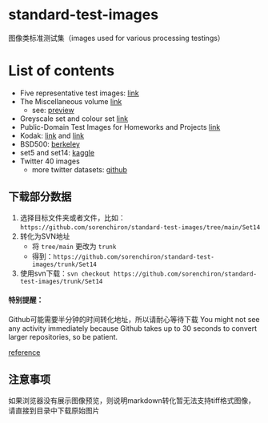 # standard-test-images
图像类标准测试集（images used for various processing testings）

# List of contents
- Five representative test images: [link](5-test-images/readme.md)
- The Miscellaneous volume [link](http://sipi.usc.edu/database/database.php?volume=misc&image=15#top)
    - see: [preview](misc/readme.md)
- Greyscale set and colour set [link](http://links.uwaterloo.ca/Repository.html)
- Public-Domain Test Images for Homeworks and Projects [link](https://homepages.cae.wisc.edu/~ece533/images/)
- Kodak: [link](http://r0k.us/graphics/kodak/) and [link](http://www.cs.albany.edu/~xypan/research/snr/Kodak.html)
- BSD500: [berkeley](https://www2.eecs.berkeley.edu/Research/Projects/CS/vision/grouping/resources.html)
- set5 and set14: [kaggle](https://www.kaggle.com/ll01dm/set-5-14-super-resolution-dataset?select=Set14)
- Twitter 40 images
    - more twitter datasets: [github](https://github.com/shaypal5/awesome-twitter-data)
    
## 下载部分数据

1. 选择目标文件夹或者文件，比如：`https://github.com/sorenchiron/standard-test-images/tree/main/Set14`
2. 转化为SVN地址
    - 将 `tree/main` 更改为 `trunk`
    - 得到：`https://github.com/sorenchiron/standard-test-images/trunk/Set14`
3. 使用svn下载：`svn checkout https://github.com/sorenchiron/standard-test-images/trunk/Set14`

#### 特别提醒：

Github可能需要半分钟的时间转化地址，所以请耐心等待下载
You might not see any activity immediately because Github takes up to 30 seconds to convert larger repositories, so be patient.

[reference](https://stackoverflow.com/questions/7106012/download-a-single-folder-or-directory-from-a-github-repo)

## 注意事项

如果浏览器没有展示图像预览，则说明markdown转化暂无法支持tiff格式图像，请直接到目录中下载原始图片